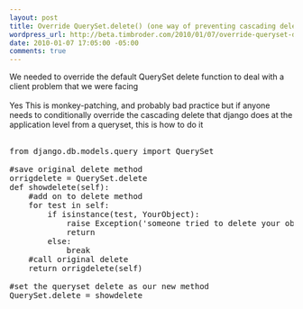 ```yaml
--- 
layout: post
title: Override QuerySet.delete() (one way of preventing cascading deletes)
wordpress_url: http://beta.timbroder.com/2010/01/07/override-queryset-delete-one-way-of-preventing-cascading-deletes/
date: 2010-01-07 17:05:00 -05:00
comments: true
---
```

We needed to override the default QuerySet delete function to deal with a client problem that we were facing<br />
<br />
Yes This is monkey-patching, and probably bad practice but if anyone needs to conditionally override the cascading delete that django does at the application level from a queryset, this is how to do it<br />
<br />
<pre name="code" class="python">from django.db.models.query import QuerySet

#save original delete method
orrigdelete = QuerySet.delete
def showdelete(self):
    #add on to delete method
    for test in self:
        if isinstance(test, YourObject):
            raise Exception('someone tried to delete your object')
            return  
        else:
            break   
    #call original delete
    return orrigdelete(self)

#set the queryset delete as our new method
QuerySet.delete = showdelete
</pre>
